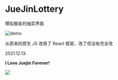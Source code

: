# JueJinLottery

模拟掘金的抽奖界面

![demo](demo/demo.gif)

从原来的原生 JS 改用了 React 框架，改了但没有完全改


2021.12.13:

**I Love Juejin Forever!**

![](https://p1-juejin.byteimg.com/tos-cn-i-k3u1fbpfcp/c19eab232d424685b1e5932449e4a876~tplv-k3u1fbpfcp-watermark.image?)

